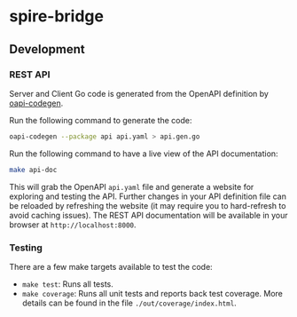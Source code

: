 # spire-bridge

## Development

### REST API

Server and Client Go code is generated from the OpenAPI definition by [oapi-codegen](https://github.com/deepmap/oapi-codegen).

Run the following command to generate the code:

```bash
oapi-codegen --package api api.yaml > api.gen.go
```

Run the following command to have a live view of the API documentation:

```bash
make api-doc
```
This will grab the OpenAPI `api.yaml` file and generate a website for exploring and testing the API. Further changes in your API definition file can be reloaded by refreshing the website (it may require you to hard-refresh to avoid caching issues). The REST API documentation will be available in your browser at `http://localhost:8000`.

### Testing

There are a few make targets available to test the code:

* `make test`: Runs all tests.
* `make coverage`: Runs all unit tests and reports back test coverage. More details can be found in the file `./out/coverage/index.html`.
